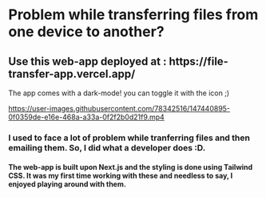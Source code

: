 <h1>Problem while transferring files from one device to another?</h1>
<h2>Use this web-app deployed at : https://file-transfer-app.vercel.app/</h2>
The app comes with a dark-mode! you can toggle it with the icon ;)

https://user-images.githubusercontent.com/78342516/147440895-0f0359de-e16e-468a-a33a-0f2f2b0d21f9.mp4

<h3>I used to face a lot of problem while tranferring files and then emailing them. So, I did what a developer does :D.</h3>
<h4>The web-app is built upon Next.js and the styling is done using Tailwind CSS. It was my first time working with these and needless to say, I enjoyed playing around with them.</h4>

